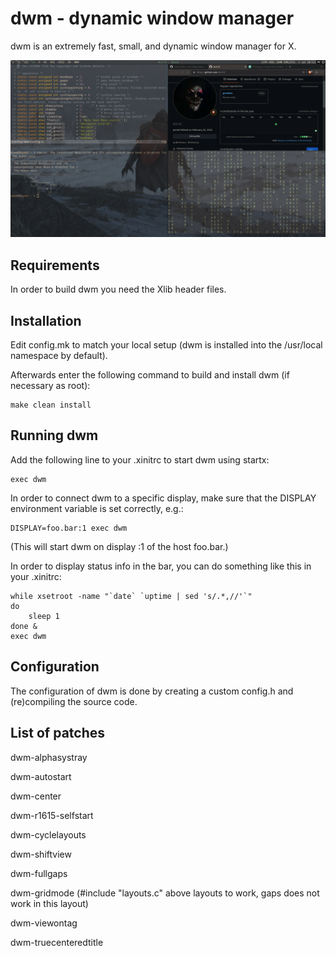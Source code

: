 dwm - dynamic window manager
============================
dwm is an extremely fast, small, and dynamic window manager for X.

![Screenshot](screenshot.png)

Requirements
------------
In order to build dwm you need the Xlib header files.


Installation
------------
Edit config.mk to match your local setup (dwm is installed into
the /usr/local namespace by default).

Afterwards enter the following command to build and install dwm (if
necessary as root):

    make clean install


Running dwm
-----------
Add the following line to your .xinitrc to start dwm using startx:

    exec dwm

In order to connect dwm to a specific display, make sure that
the DISPLAY environment variable is set correctly, e.g.:

    DISPLAY=foo.bar:1 exec dwm

(This will start dwm on display :1 of the host foo.bar.)

In order to display status info in the bar, you can do something
like this in your .xinitrc:

    while xsetroot -name "`date` `uptime | sed 's/.*,//'`"
    do
    	sleep 1
    done &
    exec dwm


Configuration
-------------
The configuration of dwm is done by creating a custom config.h
and (re)compiling the source code.


List of patches
-------------
dwm-alphasystray

dwm-autostart

dwm-center

dwm-r1615-selfstart

dwm-cyclelayouts

dwm-shiftview

dwm-fullgaps

dwm-gridmode (#include "layouts.c" above layouts to work, gaps does not work in this layout)

dwm-viewontag

dwm-truecenteredtitle
